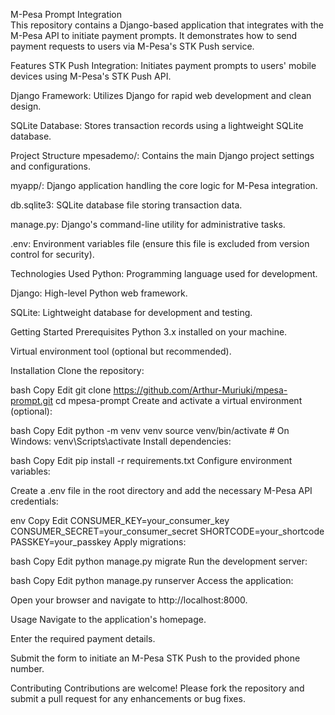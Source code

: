 M-Pesa Prompt Integration<br>
This repository contains a Django-based application that integrates with the M-Pesa API to initiate payment prompts.
It demonstrates how to send payment requests to users via M-Pesa's STK Push service.<br>

Features
STK Push Integration: Initiates payment prompts to users' mobile devices using M-Pesa's STK Push API.

Django Framework: Utilizes Django for rapid web development and clean design.

SQLite Database: Stores transaction records using a lightweight SQLite database.

Project Structure
mpesademo/: Contains the main Django project settings and configurations.

myapp/: Django application handling the core logic for M-Pesa integration.

db.sqlite3: SQLite database file storing transaction data.

manage.py: Django's command-line utility for administrative tasks.

.env: Environment variables file (ensure this file is excluded from version control for security).

Technologies Used
Python: Programming language used for development.

Django: High-level Python web framework.

SQLite: Lightweight database for development and testing.

Getting Started
Prerequisites
Python 3.x installed on your machine.

Virtual environment tool (optional but recommended).

Installation
Clone the repository:

bash
Copy
Edit
git clone https://github.com/Arthur-Muriuki/mpesa-prompt.git
cd mpesa-prompt
Create and activate a virtual environment (optional):

bash
Copy
Edit
python -m venv venv
source venv/bin/activate  # On Windows: venv\Scripts\activate
Install dependencies:

bash
Copy
Edit
pip install -r requirements.txt
Configure environment variables:

Create a .env file in the root directory and add the necessary M-Pesa API credentials:

env
Copy
Edit
CONSUMER_KEY=your_consumer_key
CONSUMER_SECRET=your_consumer_secret
SHORTCODE=your_shortcode
PASSKEY=your_passkey
Apply migrations:

bash
Copy
Edit
python manage.py migrate
Run the development server:

bash
Copy
Edit
python manage.py runserver
Access the application:

Open your browser and navigate to http://localhost:8000.

Usage
Navigate to the application's homepage.

Enter the required payment details.

Submit the form to initiate an M-Pesa STK Push to the provided phone number.

Contributing
Contributions are welcome! Please fork the repository and submit a pull request for any enhancements or bug fixes.
